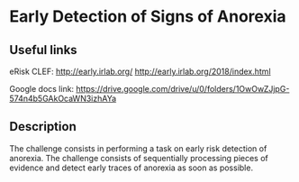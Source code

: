 # Early Detection of Signs of Anorexia

<h2> Useful links </h2>

eRisk CLEF: http://early.irlab.org/ http://early.irlab.org/2018/index.html

Google docs link: https://drive.google.com/drive/u/0/folders/1OwOwZJjpG-574n4b5GAkOcaWN3izhAYa


<h2>Description</h2>

The challenge consists in performing a task on early risk detection of anorexia. The challenge consists of sequentially processing pieces of evidence and detect early traces of anorexia as soon as possible.
